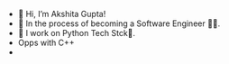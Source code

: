 - 👋 Hi, I’m Akshita Gupta!
- 👀 In  the process of becoming a Software Engineer 👩‍💻.
- 🌱 I work on Python Tech Stck🐍.
- Opps with C++
- 
